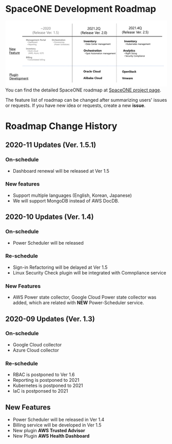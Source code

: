 # SpaceONE Development Roadmap

![](docs/images/spaceone_key_roadmap.png)
You can find the detailed SpaceONE roadmap at [SpaceONE project page](https://github.com/spaceone-dev/spaceone/projects/1).

The feature list of roadmap can be changed after summarizing users' issues or requests.
If you have new idea or requests, create a new **issue**. 

# Roadmap Change History

## 2020-11 Updates (Ver. 1.5.1)

### On-schedule
* Dashboard renewal will be released at Ver 1.5

### New features
* Support multiple languages (English, Korean, Japanese)
* We will support MongoDB instead of AWS DocDB. 

## 2020-10 Updates (Ver. 1.4)

### On-schedule
* Power Scheduler will be released

### Re-schedule
* Sign-in Refactoring will be delayed at Ver 1.5
* Linux Security Check plugin will be integrated with Comnpliance service

### New Features
* AWS Power state collector, Google Cloud Power state collector was added, which are related with **NEW** Power-Scheduler service.

## 2020-09 Updates (Ver. 1.3)

### On-schedule
* Google Cloud collector
* Azure Cloud collector

### Re-schedule
* RBAC is postponed to Ver 1.6
* Reporting is postponed to 2021
* Kubernetes is postponed to 2021
* IaC is postponsed to 2021

## New Features
* Power Scheduler will be released in Ver 1.4
* Billing service will be developed in Ver 1.5
* New plugin **AWS Trusted Advisor**
* New Plugin **AWS Health Dashboard**

